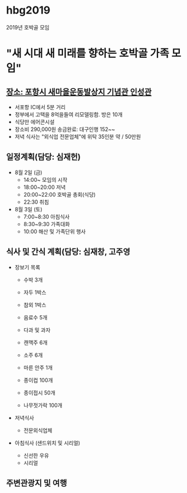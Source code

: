 # hbg2019
2019년 호박골 모임

# "새 시대 새 미래를 향하는 호박골 가족 모임" 
## [장소: 포항시 새마을운동발상지 기념관 인성관](http://insung.pohang.go.kr/insung/intro/purpose.html)
* 서포항 IC에서 5분 거리
* 정부에서 고택을 8억을들여 리모델링함. 방은 10개
* 식당만 에어콘시설
* 장소비 290,000원 송금완료: 대구인행 152~~
* 저녁 식사는 "외식업 전문업체"에 위탁 35인분 약 / 50만원

## 일정계획(담당: 심재헌)
* 8월 2일 (금)
  * 14:00~ 모임의 시작
  * 18:00~20:00 저녁
  * 20:00~22:00 호박골 총회(식당)
  * 22:30 취침
* 8월 3일 (토)
  * 7:00~8:30 아침식사
  * 8:30~9:30 가족대화
  * 10:00 해산 및 가족단위 행사
  
## 식사 및 간식 계획(담당: 심재창, 고주영
* 장보기 목록
  * 수박 3개
  * 자두 1박스
  * 참외 1박스
  
  * 음료수 5개
  * 다과 및 과자
  * 캔맥주 6개
  * 소주   6개
  * 마른 안주 1개
  * 종이컵 100개
  * 종이접시 50개
  * 나무젓가락 100개
  
* 저녁식사
  * 전문외식업체
  
* 아침식사 (샌드위치 및 시리얼)
  * 신선한 우유
  * 시리얼
  
## 주변관광지 및 여행
